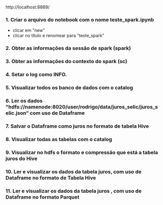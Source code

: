 http://localhost:8889/

### 1. Criar o arquivo do notebook com o nome teste_spark.ipynb
- clicar em "new"
- clicar no título e renomear para "teste_spark"

### 2. Obter as informações da sessão de spark (spark)

### 3. Obter as informações do contexto do spark (sc)

### 4. Setar o log como INFO.

### 5. Visualizar todos os banco de dados com o catalog

### 6. Ler os dados "hdfs://namenode:8020/user/rodrigo/data/juros_selic/juros_selic.json“ com uso de Dataframe

### 7. Salvar o Dataframe como juros no formato de tabela Hive

### 8. Visualizar todas as tabelas com o catalog

### 9. Visualizar no hdfs o formato e compressão que está a tabela juros do Hive

### 10. Ler e visualizar os dados da tabela juros, com uso de Dataframe no formato de Tabela Hive

### 11. Ler e visualizar os dados da tabela juros , com uso de Dataframe no formato Parquet
